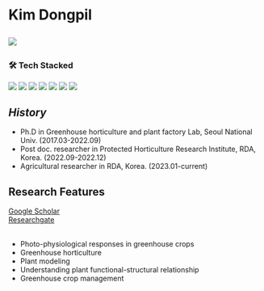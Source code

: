 <h1 align="left"> Kim Dongpil
  
</br>
<p align="center">
<p align="left">

<img src ="https://img.shields.io/badge/Profile-Kim Dongpil_-pink"/>
</br>

<h3 align="left"><b>🛠 Tech Stacked </b></h3>

<img src="https://img.shields.io/badge/Python-3776AB?style=flat-square&logo=Python&logoColor=white"/></a> 
<img src="https://img.shields.io/badge/Pytorch-EE4C2C?style=flat-square&logo=Pytorch&logoColor=black"/></a>
<img src="https://img.shields.io/badge/javascript-blue?logo=javascript"/>
<img src="https://img.shields.io/badge/html-white?logo=html5"/>
<img src="https://img.shields.io/badge/css-purple?logo=css3"/>
<img src="https://img.shields.io/badge/-ReactJs-61DAFB?logo=react&logoColor=white&style=for-the-badge">
<img src="https://img.shields.io/badge/next.js-000000?style=for-the-badge&logo=nextdotjs&logoColor=white">

</a> 
</p>

## _History_

- Ph.D in Greenhouse horticulture and plant factory Lab, Seoul National Univ. (2017.03-2022.09)
- Post doc. researcher in Protected Horticulture Research Institute, RDA, Korea. (2022.09-2022.12)
- Agricultural researcher in RDA, Korea. (2023.01-current)


## Research Features

[Google Scholar](https://scholar.google.com/citations?user=EcWCxzsAAAAJ&hl=en&oi=ao)<br>
[Researchgate](https://www.researchgate.net/profile/Dongpil-Kim)<br>
</br>
- Photo-physiological responses in greenhouse crops
- Greenhouse horticulture
- Plant modeling
- Understanding plant functional-structural relationship
- Greenhouse crop management

